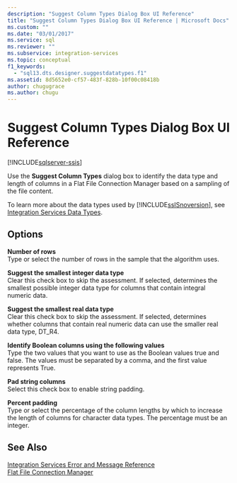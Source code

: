 ```yaml
---
description: "Suggest Column Types Dialog Box UI Reference"
title: "Suggest Column Types Dialog Box UI Reference | Microsoft Docs"
ms.custom: ""
ms.date: "03/01/2017"
ms.service: sql
ms.reviewer: ""
ms.subservice: integration-services
ms.topic: conceptual
f1_keywords: 
  - "sql13.dts.designer.suggestdatatypes.f1"
ms.assetid: 8d5652e0-cf57-483f-828b-10f00c08418b
author: chugugrace
ms.author: chugu
---
```

# Suggest Column Types Dialog Box UI Reference

[!INCLUDE[sqlserver-ssis](../../includes/applies-to-version/sqlserver-ssis.md)]


  Use the **Suggest Column Types** dialog box to identify the data type and length of columns in a Flat File Connection Manager based on a sampling of the file content.  
  
 To learn more about the data types used by [!INCLUDE[ssISnoversion](../../includes/ssisnoversion-md.md)], see [Integration Services Data Types](../../integration-services/data-flow/integration-services-data-types.md).  
  
## Options  
 **Number of rows**  
 Type or select the number of rows in the sample that the algorithm uses.  
  
 **Suggest the smallest integer data type**  
 Clear this check box to skip the assessment. If selected, determines the smallest possible integer data type for columns that contain integral numeric data.  
  
 **Suggest the smallest real data type**  
 Clear this check box to skip the assessment. If selected, determines whether columns that contain real numeric data can use the smaller real data type, DT_R4.  
  
 **Identify Boolean columns using the following values**  
 Type the two values that you want to use as the Boolean values true and false. The values must be separated by a comma, and the first value represents True.  
  
 **Pad string columns**  
 Select this check box to enable string padding.  
  
 **Percent padding**  
 Type or select the percentage of the column lengths by which to increase the length of columns for character data types. The percentage must be an integer.  
  
## See Also  
 [Integration Services Error and Message Reference](../../integration-services/integration-services-error-and-message-reference.md)   
 [Flat File Connection Manager](../../integration-services/connection-manager/flat-file-connection-manager.md)  
  
  

